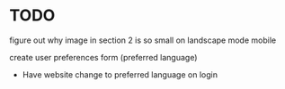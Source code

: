 # TODO

figure out why image in section 2 is so small on landscape mode mobile

create user preferences form (preferred language)
  - Have website change to preferred language on login